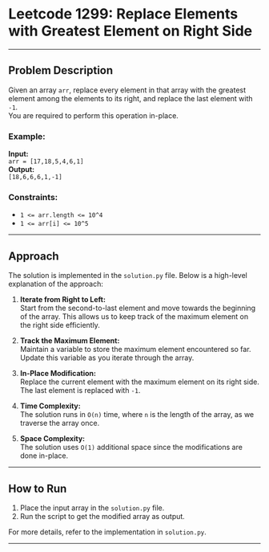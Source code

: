 # Leetcode 1299: Replace Elements with Greatest Element on Right Side

---
## Problem Description

Given an array `arr`, replace every element in that array with the greatest element among the elements to its right, and replace the last element with `-1`.  
You are required to perform this operation in-place.

### Example:
**Input:**  
`arr = [17,18,5,4,6,1]`  
**Output:**  
`[18,6,6,6,1,-1]`

### Constraints:
- `1 <= arr.length <= 10^4`
- `1 <= arr[i] <= 10^5`

---

## Approach

The solution is implemented in the `solution.py` file. Below is a high-level explanation of the approach:

1. **Iterate from Right to Left:**  
    Start from the second-to-last element and move towards the beginning of the array. This allows us to keep track of the maximum element on the right side efficiently.

2. **Track the Maximum Element:**  
    Maintain a variable to store the maximum element encountered so far. Update this variable as you iterate through the array.

3. **In-Place Modification:**  
    Replace the current element with the maximum element on its right side. The last element is replaced with `-1`.

4. **Time Complexity:**  
    The solution runs in `O(n)` time, where `n` is the length of the array, as we traverse the array once.

5. **Space Complexity:**  
    The solution uses `O(1)` additional space since the modifications are done in-place.

---

## How to Run

1. Place the input array in the `solution.py` file.
2. Run the script to get the modified array as output.

For more details, refer to the implementation in `solution.py`.

---